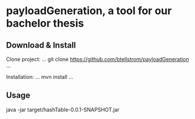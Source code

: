 # payloadGeneration, a tool for our bachelor thesis

## Download & Install

Clone project:
...
git clone https://github.com/btellstrom/payloadGeneration
...

Installation:
...
mvn install
...

## Usage

java -jar target/hashTable-0.0.1-SNAPSHOT.jar
